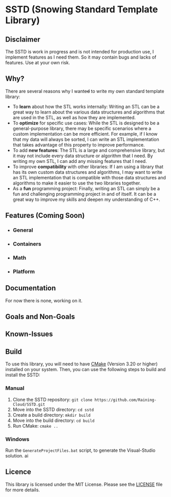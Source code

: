 # SSTD (Snowing Standard Template Library)
## Disclaimer
The SSTD is work in progress and is not intended for production use, I implement features as I need them. So it may contain bugs and lacks of features. Use at your own risk.
## Why?
There are several reasons why I want~~ed~~ to write my own standard template library:
- To **learn** about how the STL works internally: Writing an STL can be a great way to learn about the various   data structures and algorithms that are used in the STL, as well as how they are implemented.
- To **optimize** for specific use cases: While the STL is designed to be a general-purpose library, there may be specific scenarios where a custom implementation can be more efficient. For example, if I know that my data will always be sorted, I can write an STL implementation that takes advantage of this property to improve performance.
- To add **new features**: The STL is a large and comprehensive library, but it may not include every data structure or algorithm that I need. By writing my own STL, I can add any missing features that I need.
- To improve **compatibility** with other libraries: If I am using a library that has its own custom data structures and algorithms, I may want to write an STL implementation that is compatible with those data structures and algorithms to make it easier to use the two libraries together.
- As a **fun** programming project: Finally, writing an STL can simply be a fun and challenging programming project in and of itself. It can be a great way to improve my skills and deepen my understanding of C++.
## Features (Coming Soon)
- ### General
- ### Containers
- ### Math
- ### Platform
## Documentation
For now there is none, working on it.
## Goals and Non-Goals
## Known-Issues
## Build
To use this library, you will need to have [CMake](https://cmake.org/) (Version 3.20 or higher) installed on your system. Then, you can use the following steps to build and install the SSTD:

### Manual
1. Clone the SSTD repository: `git clone https://github.com/Raining-Cloud/SSTD.git`
2. Move into the SSTD directory: `cd sstd`
3. Create a build directory: `mkdir build`
4. Move into the build directory: `cd build`
5. Run CMake: `cmake ..`

### Windows
Run the `GenerateProjectFiles.bat` script, to generate the Visual-Studio solution.
ai
## Licence
This library is licensed under the MIT License. Please see the [LICENSE](https://github.com/Raining-Cloud/SSTD/blob/main/LICENCE.txt) file for more details.
